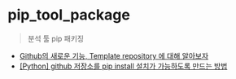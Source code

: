 # pip_tool_package
> 분석 툴 pip 패키징
* [Github의 새로운 기능, Template repository 에 대해 알아보자](https://velog.io/@bgm537/Github%EC%9D%98-%EC%83%88%EB%A1%9C%EC%9A%B4-%EA%B8%B0%EB%8A%A5-Template-repository-%EC%97%90-%EB%8C%80%ED%95%B4-%EC%95%8C%EC%95%84%EB%B3%B4%EC%9E%90-fsjwpt0x00)
* [[Python] github 저장소를 pip install 설치가 가능하도록 만드는 방법](https://minimin2.tistory.com/189)